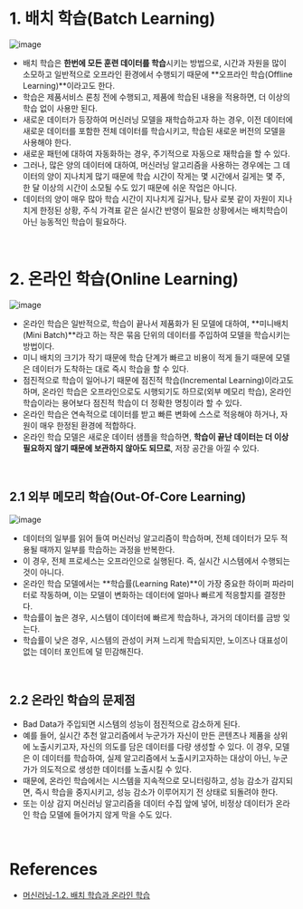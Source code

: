 # 1. 배치 학습(Batch Learning)

![image](https://user-images.githubusercontent.com/64063767/125645924-e9e33d27-99de-4f14-89cf-5d2f6b51c49a.png)

- 배치 학습은 **한번에 모든 훈련 데이터를 학습**시키는 방법으로, 시간과 자원을 많이 소모하고 일반적으로 오프라인 환경에서 수행되기 때문에 **오프라인 학습(Offline Learning)**이라고도 한다.
- 학습은 제품서비스 론칭 전에 수행되고, 제품에 학습된 내용을 적용하면, 더 이상의 학습 없이 사용만 된다. 
- 새로운 데이터가 등장하여 머신러닝 모델을 재학습하고자 하는 경우, 이전 데이터에 새로운 데이터를 포함한 전체 데이터를 학습시키고, 학습된 새로운 버전의 모델을 사용해야 한다.
- 새로운 패턴에 대하여 자동화하는 경우, 주기적으로 자동으로 재학습을 할 수 있다.
- 그러나, 많은 양의 데이터에 대하여, 머신러닝 알고리즘을 사용하는 경우에는 그 데이터의 양이 지나치게 많기 때문에 학습 시간이 작게는 몇 시간에서 길게는 몇 주, 한 달 이상의 시간이 소모될 수도 있기 때문에 쉬운 작업은 아니다.
- 데이터의 양이 매우 많아 학습 시간이 지나치게 길거나, 탐사 로봇 같이 자원이 지나치게 한정된 상황, 주식 가격표 같은 실시간 반영이 필요한 상황에서는 배치학습이 아닌 능동적인 학습이 필요하다.

<br/>

# 2. 온라인 학습(Online Learning)

![image](https://user-images.githubusercontent.com/64063767/125645983-23f2cb55-53ef-411e-8e9c-72affed7338f.png)

- 온라인 학습은 일반적으로, 학습이 끝나서 제품화가 된 모델에 대하여, **미니배치(Mini Batch)**라고 하는 작은 묶음 단위의 데이터를 주입하여 모델을 학습시키는 방법이다.
- 미니 배치의 크기가 작기 때문에 학습 단계가 빠르고 비용이 적게 들기 때문에 모델은 데이터가 도착하는 대로 즉시 학습을 할 수 있다.
- 점진적으로 학습이 일어나기 때문에 점진적 학습(Incremental Learning)이라고도 하며,  온라인 학습은 오프라인으로도 시행되기도  하므로(외부 메모리 학습), 온라인 학습이라는 용어보다 점진적 학습이 더 정확한 명칭이라 할 수 있다.
- 온라인 학습은 연속적으로 데이터를 받고 빠른 변화에 스스로 적응해야 하거나, 자원이 매우 한정된 환경에 적합하다.
- 온라인 학습 모델은 새로운 데이터 샘플을 학습하면, **학습이 끝난 데이터는 더 이상 필요하지 않기 때문에 보관하지 않아도 되므로**, 저장 공간을 아낄 수 있다.

<br/>

## 2.1 외부 메모리 학습(Out-Of-Core Learning)

![image](https://user-images.githubusercontent.com/64063767/125647696-d90dcfb1-b20e-464f-b506-b881a35d9584.png)

- 데이터의 일부를 읽어 들여 머신러닝 알고리즘이 학습하며, 전체 데이터가 모두 적용될 때까지 일부를 학습하는 과정을 반복한다.
- 이 경우, 전체 프로세스는 오프라인으로 실행된다. 즉, 실시간 시스템에서 수행되는 것이 아니다.
- 온라인 학습 모델에서는 **학습률(Learning Rate)**이 가장 중요한 하이퍼 파라미터로 작동하며, 이는 모델이 변화하는 데이터에 얼마나 빠르게 적응할지를 결정한다.
- 학습률이 높은 경우, 시스템이 데이터에 빠르게 학습하나, 과거의 데이터를 금방 잊는다.
- 학습률이 낮은 경우, 시스템의 관성이 커져 느리게 학습되지만, 노이즈나 대표성이 없는 데이터 포인트에 덜 민감해진다. 

<br/>

## 2.2 온라인 학습의 문제점

- Bad Data가 주입되면 시스템의 성능이 점진적으로 감소하게 된다.
- 예를 들어, 실시간 추천 알고리즘에서 누군가가 자신이 만든 콘텐츠나 제품을 상위에 노출시키고자, 자신의 의도를 담은 데이터를 다량 생성할 수 있다. 이 경우, 모델은 이 데이터를 학습하여, 실제 알고리즘에서 노출시키고자하는 대상이 아닌, 누군가가 의도적으로 생성한 데이터를 노출시킬 수 있다.
- 때문에, 온라인 학습에서는 시스템을 지속적으로 모니터링하고, 성능 감소가 감지되면, 즉시 학습을 중지시키고, 성능 감소가 이루어지기 전 상태로 되돌려야 한다.
- 또는 이상 감지 머신러닝 알고리즘을 데이터 수집 앞에 넣어, 비정상 데이터가 온라인 학습 모델에 들어가지 않게 막을 수도 있다.

<br/>

# References

- [머신러닝-1.2. 배치 학습과 온라인 학습](https://gooopy.tistory.com/123)

